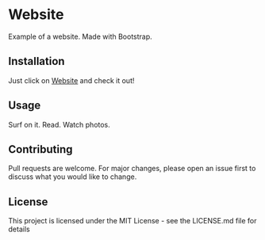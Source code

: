 # Website

Example of a website. Made with Bootstrap.

## Installation

Just click on [Website](https://karolbulwin.github.io/Website/index.html) and check it out!

## Usage

Surf on it. Read. Watch photos.

## Contributing

Pull requests are welcome. For major changes, please open an issue first to discuss what you would like to change.

## License

This project is licensed under the MIT License - see the LICENSE.md file for details
